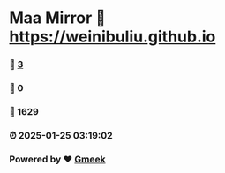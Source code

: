 # Maa Mirror :link: https://weinibuliu.github.io 
### :page_facing_up: [3](https://weinibuliu.github.io/tag.html) 
### :speech_balloon: 0 
### :hibiscus: 1629 
### :alarm_clock: 2025-01-25 03:19:02 
### Powered by :heart: [Gmeek](https://github.com/Meekdai/Gmeek)
